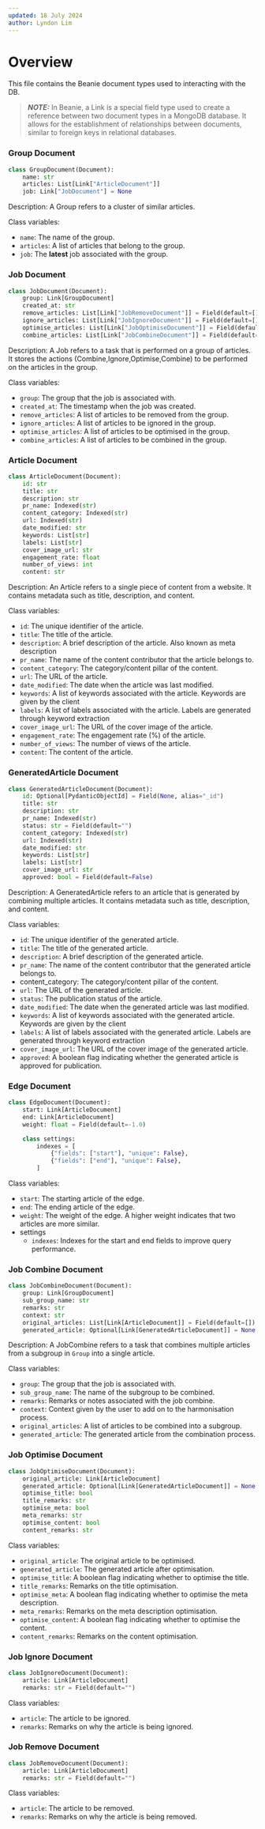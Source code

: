 ```yaml
---
updated: 18 July 2024
author: Lyndon Lim
---
```


# Overview
This file contains the Beanie document types used to interacting with the DB.

> **_NOTE:_** In Beanie, a Link is a special field type used to create a reference between two document types in a MongoDB database. It allows for the establishment of relationships between documents, similar to foreign keys in relational databases.

### Group Document
```python
class GroupDocument(Document):
    name: str
    articles: List[Link["ArticleDocument"]]
    job: Link["JobDocument"] = None
```
Description: A Group refers to a cluster of similar articles.

Class variables:
- `name`: The name of the group.
- `articles`: A list of articles that belong to the group.
- `job`: The **latest** job associated with the group.


### Job Document
```python
class JobDocument(Document):
    group: Link[GroupDocument]
    created_at: str
    remove_articles: List[Link["JobRemoveDocument"]] = Field(default=[])
    ignore_articles: List[Link["JobIgnoreDocument"]] = Field(default=[])
    optimise_articles: List[Link["JobOptimiseDocument"]] = Field(default=[])
    combine_articles: List[Link["JobCombineDocument"]] = Field(default=[])
```

Description: A Job refers to a task that is performed on a group of articles. It stores the actions (Combine,Ignore,Optimise,Combine) to be performed on the articles in the group.

Class variables:
- `group`: The group that the job is associated with.
- `created_at`: The timestamp when the job was created.
- `remove_articles`: A list of articles to be removed from the group.
- `ignore_articles`: A list of articles to be ignored in the group.
- `optimise_articles`: A list of articles to be optimised in the group.
- `combine_articles`: A list of articles to be combined in the group.


### Article Document
```python
class ArticleDocument(Document):
    id: str
    title: str
    description: str
    pr_name: Indexed(str)
    content_category: Indexed(str)
    url: Indexed(str)
    date_modified: str
    keywords: List[str]
    labels: List[str]
    cover_image_url: str
    engagement_rate: float
    number_of_views: int
    content: str
```

Description: An Article refers to a single piece of content from a website. It contains metadata such as title, description, and content.

Class variables:
- `id`: The unique identifier of the article.
- `title`: The title of the article.
- `description`: A brief description of the article. Also known as meta description
- `pr_name`: The name of the content contributor that the article belongs to.
- `content_category`: The category/content pillar of the content.
- `url`: The URL of the article.
- `date_modified`: The date when the article was last modified.
- `keywords`: A list of keywords associated with the article. Keywords are given by the client
- `labels`: A list of labels associated with the article. Labels are generated through keyword extraction
- `cover_image_url`: The URL of the cover image of the article.
- `engagement_rate`: The engagement rate (%) of the article.
- `number_of_views`: The number of views of the article.
- `content`: The content of the article.

### GeneratedArticle Document
```python
class GeneratedArticleDocument(Document):
    id: Optional[PydanticObjectId] = Field(None, alias="_id")
    title: str
    description: str
    pr_name: Indexed(str)
    status: str = Field(default="")
    content_category: Indexed(str)
    url: Indexed(str)
    date_modified: str
    keywords: List[str]
    labels: List[str]
    cover_image_url: str
    approved: bool = Field(default=False)
```

Description: A GeneratedArticle refers to an article that is generated by combining multiple articles. It contains metadata such as title, description, and content.

Class variables:
- `id`: The unique identifier of the generated article.
- `title`: The title of the generated article.
- `description`: A brief description of the generated article.
- `pr_name`: The name of the content contributor that the generated article belongs to.
- content_category: The category/content pillar of the content.
- `url`: The URL of the generated article.
- `status`: The publication status of the article.
- `date_modified`: The date when the generated article was last modified.
- `keywords`: A list of keywords associated with the generated article. Keywords are given by the client
- `labels`: A list of labels associated with the generated article. Labels are generated through keyword extraction
- `cover_image_url`: The URL of the cover image of the generated article.
- `approved`: A boolean flag indicating whether the generated article is approved for publication.

### Edge Document

```python
class EdgeDocument(Document):
    start: Link[ArticleDocument]
    end: Link[ArticleDocument]
    weight: float = Field(default=-1.0)

    class settings:
        indexes = [
            {"fields": ["start"], "unique": False},
            {"fields": ["end"], "unique": False},
        ]
```

Class variables:
- `start`: The starting article of the edge.
- `end`: The ending article of the edge.
- `weight`: The weight of the edge. A higher weight indicates that two articles are more similar.
- settings
    - `indexes`: Indexes for the start and end fields to improve query performance.


### Job Combine Document
```python
class JobCombineDocument(Document):
    group: Link[GroupDocument]
    sub_group_name: str
    remarks: str
    context: str
    original_articles: List[Link[ArticleDocument]] = Field(default=[])
    generated_article: Optional[Link[GeneratedArticleDocument]] = None
```

Description: A JobCombine refers to a task that combines multiple articles from a subgroup in `Group` into a single article. 

Class variables:
- `group`: The group that the job is associated with.
- `sub_group_name`: The name of the subgroup to be combined.
- `remarks`: Remarks or notes associated with the job combine.
- `context`: Context given by the user to add on to the harmonisation process.
- `original_articles`: A list of articles to be combined into a subgroup.
- `generated_article`: The generated article from the combination process.

### Job Optimise Document
```python
class JobOptimiseDocument(Document):
    original_article: Link[ArticleDocument]
    generated_article: Optional[Link[GeneratedArticleDocument]] = None
    optimise_title: bool
    title_remarks: str
    optimise_meta: bool
    meta_remarks: str
    optimise_content: bool
    content_remarks: str

```

Class variables:
- `original_article`: The original article to be optimised.
- `generated_article`: The generated article after optimisation.
- `optimise_title`: A boolean flag indicating whether to optimise the title.
- `title_remarks`: Remarks on the title optimisation.
- `optimise_meta`: A boolean flag indicating whether to optimise the meta description.
- `meta_remarks`: Remarks on the meta description optimisation.
- `optimise_content`: A boolean flag indicating whether to optimise the content.
- `content_remarks`: Remarks on the content optimisation.



### Job Ignore Document
```python
class JobIgnoreDocument(Document):
    article: Link[ArticleDocument]
    remarks: str = Field(default="")
```

Class variables:
- `article`: The article to be ignored.
- `remarks`: Remarks on why the article is being ignored.


### Job Remove Document
```python
class JobRemoveDocument(Document):
    article: Link[ArticleDocument]
    remarks: str = Field(default="")
```

Class variables:
- `article`: The article to be removed.
- `remarks`: Remarks on why the article is being removed.

